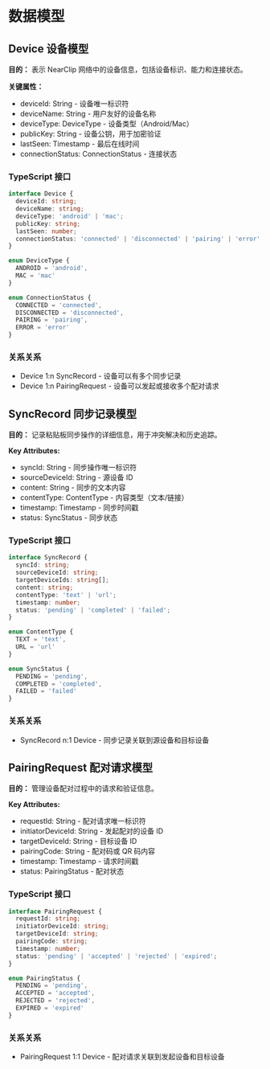 # 数据模型

## Device 设备模型

**目的：** 表示 NearClip 网络中的设备信息，包括设备标识、能力和连接状态。

**关键属性：**
- deviceId: String - 设备唯一标识符
- deviceName: String - 用户友好的设备名称
- deviceType: DeviceType - 设备类型（Android/Mac）
- publicKey: String - 设备公钥，用于加密验证
- lastSeen: Timestamp - 最后在线时间
- connectionStatus: ConnectionStatus - 连接状态

### TypeScript 接口

```typescript
interface Device {
  deviceId: string;
  deviceName: string;
  deviceType: 'android' | 'mac';
  publicKey: string;
  lastSeen: number;
  connectionStatus: 'connected' | 'disconnected' | 'pairing' | 'error';
}

enum DeviceType {
  ANDROID = 'android',
  MAC = 'mac'
}

enum ConnectionStatus {
  CONNECTED = 'connected',
  DISCONNECTED = 'disconnected',
  PAIRING = 'pairing',
  ERROR = 'error'
}
```

### 关系关系

- Device 1:n SyncRecord - 设备可以有多个同步记录
- Device 1:n PairingRequest - 设备可以发起或接收多个配对请求

## SyncRecord 同步记录模型

**目的：** 记录粘贴板同步操作的详细信息，用于冲突解决和历史追踪。

**Key Attributes:**
- syncId: String - 同步操作唯一标识符
- sourceDeviceId: String - 源设备 ID
- content: String - 同步的文本内容
- contentType: ContentType - 内容类型（文本/链接）
- timestamp: Timestamp - 同步时间戳
- status: SyncStatus - 同步状态

### TypeScript 接口

```typescript
interface SyncRecord {
  syncId: string;
  sourceDeviceId: string;
  targetDeviceIds: string[];
  content: string;
  contentType: 'text' | 'url';
  timestamp: number;
  status: 'pending' | 'completed' | 'failed';
}

enum ContentType {
  TEXT = 'text',
  URL = 'url'
}

enum SyncStatus {
  PENDING = 'pending',
  COMPLETED = 'completed',
  FAILED = 'failed'
}
```

### 关系关系

- SyncRecord n:1 Device - 同步记录关联到源设备和目标设备

## PairingRequest 配对请求模型

**目的：** 管理设备配对过程中的请求和验证信息。

**Key Attributes:**
- requestId: String - 配对请求唯一标识符
- initiatorDeviceId: String - 发起配对的设备 ID
- targetDeviceId: String - 目标设备 ID
- pairingCode: String - 配对码或 QR 码内容
- timestamp: Timestamp - 请求时间戳
- status: PairingStatus - 配对状态

### TypeScript 接口

```typescript
interface PairingRequest {
  requestId: string;
  initiatorDeviceId: string;
  targetDeviceId: string;
  pairingCode: string;
  timestamp: number;
  status: 'pending' | 'accepted' | 'rejected' | 'expired';
}

enum PairingStatus {
  PENDING = 'pending',
  ACCEPTED = 'accepted',
  REJECTED = 'rejected',
  EXPIRED = 'expired'
}
```

### 关系关系

- PairingRequest 1:1 Device - 配对请求关联到发起设备和目标设备
